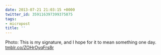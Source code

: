```yaml
---
date: 2013-07-21 21:03:15 +0000
twitter_id: 359116397399375875
tags:
- micropost
title: ''
---
```


Photo: This is my signature, and I hope for it to mean something one day. [tmblr.co/ZOHrOyqFrs8r](http://tmblr.co/ZOHrOyqFrs8r)
